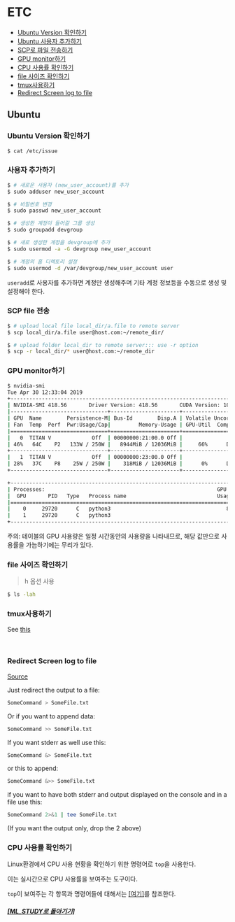 # ETC

- [Ubuntu Version 확인하기](#ubuntu-version-확인하기)
- [Ubuntu 사용자 추가하기](#사용자-추가하기)
- [SCP로 파일 전송하기](#scp-file-전송)
- [GPU monitor하기](#GPU-monitor하기)
- [CPU 사용률 확인하기](#CPU-사용률-확인하기)
- [file 사이즈 확인하기](#file-사이즈-확인하기)
- [tmux사용하기](#tmux사용하기)
- [Redirect Screen log to file](#Redirect-Screen-log-to-file)

## Ubuntu

### Ubuntu Version 확인하기

```bash
$ cat /etc/issue
```

### 사용자 추가하기

```bash
$ # 새로운 사용자 (new_user_account)를 추가
$ sudo adduser new_user_account

$ # 비밀번호 변경
$ sudo passwd new_user_account

$ # 생성한 계정이 들어갈 그룹 생성
$ sudo groupadd devgroup

$ # 새로 생성한 계정을 devgroup에 추가
$ sudo usermod -a -G devgroup new_user_account

$ # 계정의 홈 디렉토리 설정
$ sudo usermod -d /var/devgroup/new_user_account user
```

`useradd`로 사용자를 추가하면 계정만 생성해주며 기타 계정 정보등을 수동으로 생성 및 설정해야 한다.

### SCP file 전송

```bash
$ # upload local file local_dir/a.file to remote server
$ scp local_dir/a.file user@host.com:~/remote_dir/

$ # upload folder local_dir to remote server::: use -r option
$ scp -r local_dir/* user@host.com:~/remote_dir
```

### GPU monitor하기

```bash
$ nvidia-smi
Tue Apr 30 12:33:04 2019
+-----------------------------------------------------------------------------+
| NVIDIA-SMI 418.56       Driver Version: 418.56       CUDA Version: 10.1     |
|-------------------------------+----------------------+----------------------+
| GPU  Name        Persistence-M| Bus-Id        Disp.A | Volatile Uncorr. ECC |
| Fan  Temp  Perf  Pwr:Usage/Cap|         Memory-Usage | GPU-Util  Compute M. |
|===============================+======================+======================|
|   0  TITAN V             Off  | 00000000:21:00.0 Off |                  N/A |
| 46%   64C    P2   133W / 250W |   8944MiB / 12036MiB |     66%      Default |
+-------------------------------+----------------------+----------------------+
|   1  TITAN V             Off  | 00000000:23:00.0 Off |                  N/A |
| 28%   37C    P8    25W / 250W |    318MiB / 12036MiB |      0%      Default |
+-------------------------------+----------------------+----------------------+

+-----------------------------------------------------------------------------+
| Processes:                                                       GPU Memory |
|  GPU       PID   Type   Process name                             Usage      |
|=============================================================================|
|    0     29720      C   python3                                     8933MiB |
|    1     29720      C   python3                                      307MiB |
+-----------------------------------------------------------------------------+
```

주의: 테이블의 GPU 사용량은 일정 시간동안의 사용량을 나타내므로, 해당 값만으로 사용률을 가늠하기에는 무리가 있다.

### file 사이즈 확인하기

> h 옵션 사용

```bash
$ ls -lah
```

### tmux사용하기

See [this](tmux.md)

<br>

### Redirect Screen log to file

[Source](https://askubuntu.com/questions/420981/how-do-i-save-terminal-output-to-a-file/420983) <br>

Just redirect the output to a file:

```bash
SomeCommand > SomeFile.txt
```

Or if you want to append data:

```bash
SomeCommand >> SomeFile.txt
```

If you want stderr as well use this:

```bash
SomeCommand &> SomeFile.txt
```

or this to append:

```bash
SomeCommand &>> SomeFile.txt
```

if you want to have both stderr and output displayed on the console and in a file use this:

```bash
SomeCommand 2>&1 | tee SomeFile.txt
```

(If you want the output only, drop the 2 above)

### CPU 사용률 확인하기

Linux환경에서 CPU 사용 현황을 확인하기 위한 명령어로 `top`을 사용한다.

이는 실시간으로 CPU 사용률을 보여주는 도구이다.

`top`이 보여주는 각 항목과 명령어들에 대해서는 [[여기]](https://ironmask.net/355)를 참조한다.

##### [[ML_STUDY로 돌아기기]](https://github.com/elemag1414/ML_STUDY)
